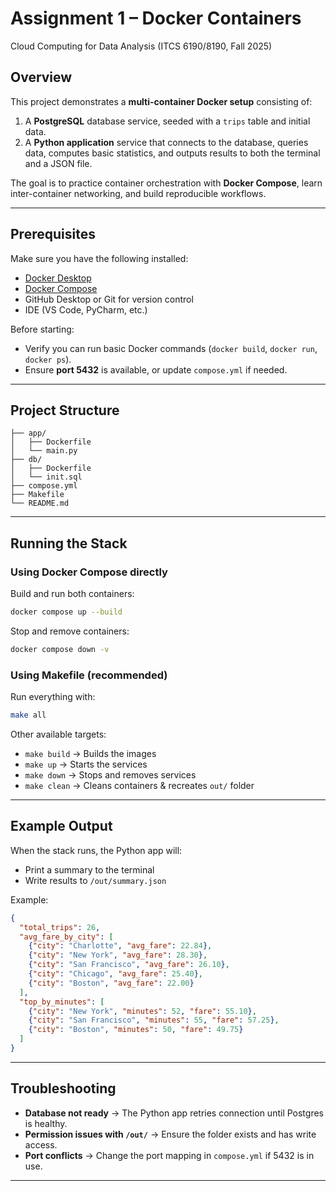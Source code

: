 # Assignment 1 – Docker Containers  
Cloud Computing for Data Analysis (ITCS 6190/8190, Fall 2025)

## Overview  
This project demonstrates a **multi-container Docker setup** consisting of:  
1. A **PostgreSQL** database service, seeded with a `trips` table and initial data.  
2. A **Python application** service that connects to the database, queries data, computes basic statistics, and outputs results to both the terminal and a JSON file.  

The goal is to practice container orchestration with **Docker Compose**, learn inter-container networking, and build reproducible workflows.  

---

## Prerequisites  
Make sure you have the following installed:  
- [Docker Desktop](https://docs.docker.com/get-docker/)  
- [Docker Compose](https://docs.docker.com/compose/)  
- GitHub Desktop or Git for version control  
- IDE (VS Code, PyCharm, etc.)  

Before starting:  
- Verify you can run basic Docker commands (`docker build`, `docker run`, `docker ps`).  
- Ensure **port 5432** is available, or update `compose.yml` if needed.  

---

## Project Structure  
```
├── app/
│   ├── Dockerfile
│   └── main.py
├── db/
│   ├── Dockerfile
│   └── init.sql
├── compose.yml
├── Makefile
└── README.md
```

---

## Running the Stack  

### Using Docker Compose directly  
Build and run both containers:  
```bash
docker compose up --build
```

Stop and remove containers:  
```bash
docker compose down -v
```

### Using Makefile (recommended)  
Run everything with:  
```bash
make all
```

Other available targets:  
- `make build` → Builds the images  
- `make up` → Starts the services  
- `make down` → Stops and removes services  
- `make clean` → Cleans containers & recreates `out/` folder  

---

## Example Output  
When the stack runs, the Python app will:  
- Print a summary to the terminal  
- Write results to `/out/summary.json`  

Example:  
```json
{
  "total_trips": 26,
  "avg_fare_by_city": [
    {"city": "Charlotte", "avg_fare": 22.84},
    {"city": "New York", "avg_fare": 28.30},
    {"city": "San Francisco", "avg_fare": 26.10},
    {"city": "Chicago", "avg_fare": 25.40},
    {"city": "Boston", "avg_fare": 22.00}
  ],
  "top_by_minutes": [
    {"city": "New York", "minutes": 52, "fare": 55.10},
    {"city": "San Francisco", "minutes": 55, "fare": 57.25},
    {"city": "Boston", "minutes": 50, "fare": 49.75}
  ]
}
```

---

## Troubleshooting  
- **Database not ready** → The Python app retries connection until Postgres is healthy.  
- **Permission issues with `/out/`** → Ensure the folder exists and has write access.  
- **Port conflicts** → Change the port mapping in `compose.yml` if 5432 is in use.  

---




